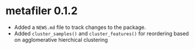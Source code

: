 # metafiler 0.1.2

* Added a `NEWS.md` file to track changes to the package.
* Added `cluster_samples()` and `cluster_features()` for reordering based on 
agglomerative hierchical clustering
